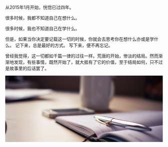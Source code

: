 


从2015年1月开始，恍惚已过四年。

很多时候，我都不知道自己在想什么。

很多时候，我也不知道自己在学什么。

但是，如果当你决定要记载这一切的时候，你就会去思考你在想什么亦或是学什么。
记下来，总是最好的方式。
写下来，便不再忘记。

曾经我觉得，这一切都如千篇一律的过往一样。荒唐的开始，惨淡的结局。然而渐渐地发现，有些事情，既然开始了，就大抵有了它的价值，至于结局如何，只不过是故事里的后话罢了。


<img src="/assets/images/record.png" style="display:block;margin:auto"/>
